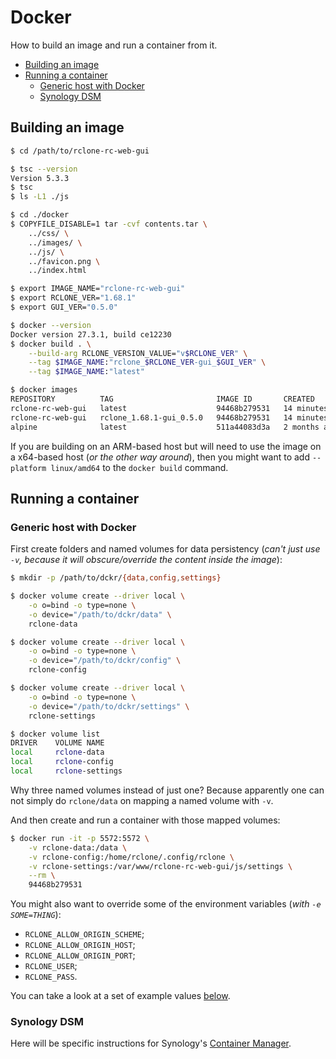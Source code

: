 # Docker

How to build an image and run a container from it.

<!-- MarkdownTOC -->

- [Building an image](#building-an-image)
- [Running a container](#running-a-container)
    - [Generic host with Docker](#generic-host-with-docker)
    - [Synology DSM](#synology-dsm)

<!-- /MarkdownTOC -->

## Building an image

``` sh
$ cd /path/to/rclone-rc-web-gui

$ tsc --version
Version 5.3.3
$ tsc
$ ls -L1 ./js

$ cd ./docker
$ COPYFILE_DISABLE=1 tar -cvf contents.tar \
    ../css/ \
    ../images/ \
    ../js/ \
    ../favicon.png \
    ../index.html

$ export IMAGE_NAME="rclone-rc-web-gui"
$ export RCLONE_VER="1.68.1"
$ export GUI_VER="0.5.0"

$ docker --version
Docker version 27.3.1, build ce12230
$ docker build . \
    --build-arg RCLONE_VERSION_VALUE="v$RCLONE_VER" \
    --tag $IMAGE_NAME:"rclone_$RCLONE_VER-gui_$GUI_VER" \
    --tag $IMAGE_NAME:"latest"

$ docker images
REPOSITORY          TAG                       IMAGE ID       CREATED          SIZE
rclone-rc-web-gui   latest                    94468b279531   14 minutes ago   92.4MB
rclone-rc-web-gui   rclone_1.68.1-gui_0.5.0   94468b279531   14 minutes ago   92.4MB
alpine              latest                    511a44083d3a   2 months ago     8.83MB
```

If you are building on an ARM-based host but will need to use the image on a x64-based host (*or the other way around*), then you might want to add `--platform linux/amd64` to the `docker build` command.

## Running a container

### Generic host with Docker

First create folders and named volumes for data persistency (*can't just use `-v`, because it will obscure/override the content inside the image*):

``` sh
$ mkdir -p /path/to/dckr/{data,config,settings}

$ docker volume create --driver local \
    -o o=bind -o type=none \
    -o device="/path/to/dckr/data" \
    rclone-data

$ docker volume create --driver local \
    -o o=bind -o type=none \
    -o device="/path/to/dckr/config" \
    rclone-config

$ docker volume create --driver local \
    -o o=bind -o type=none \
    -o device="/path/to/dckr/settings" \
    rclone-settings

$ docker volume list
DRIVER    VOLUME NAME
local     rclone-data
local     rclone-config
local     rclone-settings
```

Why three named volumes instead of just one? Because apparently one can not simply do `rclone/data` on mapping a named volume with `-v`.

And then create and run a container with those mapped volumes:

``` sh
$ docker run -it -p 5572:5572 \
    -v rclone-data:/data \
    -v rclone-config:/home/rclone/.config/rclone \
    -v rclone-settings:/var/www/rclone-rc-web-gui/js/settings \
    --rm \
    94468b279531
```

You might also want to override some of the environment variables (*with `-e SOME=THING`*):

- `RCLONE_ALLOW_ORIGIN_SCHEME`;
- `RCLONE_ALLOW_ORIGIN_HOST`;
- `RCLONE_ALLOW_ORIGIN_PORT`;
- `RCLONE_USER`;
- `RCLONE_PASS`.

You can take a look at a set of example values [below](#synology-dsm).

### Synology DSM

Here will be specific instructions for Synology's [Container Manager](https://synology.com/en-global/dsm/feature/docker).
